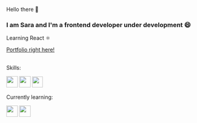 Hello there 👋

<h3>I am Sara and I'm a frontend developer under development 😄</h3>
<p>Learning React ⚛️</p>
<a href= "https://saradias.netlify.app">Portfolio right here!</a>
<br />
<br />
<p>Skills:</p>
<div>
<img src="https://www.shecodes.io/assets/logos/technologies/html-0604a6b4c136a971d7ea5d7f5941216ae895093c636027fc3ac53297fea9a502.png" style="width:30px;height:30px;">
<img src="https://www.shecodes.io/assets/logos/technologies/css-c4554008372faa24096997403ee46f3347a87b8f1636cfb148109bac867c03bb.png" style="width:30px;height:30px;">
<img src="https://www.shecodes.io/assets/logos/technologies/javascript-66f17d0db91bf422711333a5899e3ce6e952071c8c7b747021029a41fbf42cd7.png" style="width:28px;height:29px;">
</div>
<p>Currently learning:</p>
<div>
<img src="https://upload.wikimedia.org/wikipedia/commons/thumb/a/a7/React-icon.svg/512px-React-icon.svg.png?20220125121207" style="width: 30px; height:30px;">
<img src="https://cdn3.iconfinder.com/data/icons/logos-and-brands-adobe/512/267_Python-512.png" style="width: 30px; height:30px;">
</div>
<!--

